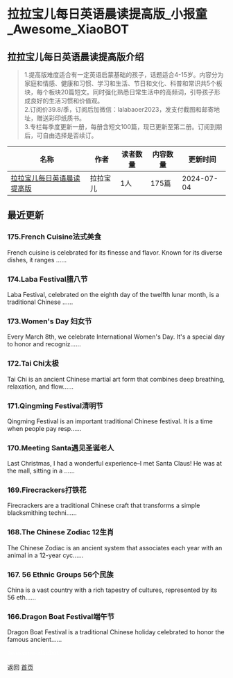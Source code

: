 # 拉拉宝儿每日英语晨读提高版_小报童_Awesome_XiaoBOT

## 拉拉宝儿每日英语晨读提高版介绍
> 1.提高版难度适合有一定英语启蒙基础的孩子，话题适合4-15岁。内容分为家庭和情感、健康和习惯、学习和生活、节日和文化、科普和常识共5个板块，每个板块20篇短文。同时强化熟悉日常生活中的高频词，引导孩子形成良好的生活习惯和价值观。    
2.订阅价39.8/季，订阅后加微信：lalabaoer2023，发支付截图和邮寄地址，赠送彩印纸质书。    
3.专栏每季度更新一册，每册含短文100篇，现已更新至第二册。订阅到期后，可自由选择是否续订。  
  


|名称|作者|读者数量|内容数量|更新时间|
|---|---|---|---|---|
|[拉拉宝儿每日英语晨读提高版](https://xiaobot.net/p/lalabaoer2023?refer=0b133df9-27dc-423b-8101-639049001c13)|拉拉宝儿|1人|175篇|2024-07-04|

## 最近更新
### 175.French Cuisine法式美食

French cuisine is celebrated for its finesse and flavor. Known for its diverse
dishes, it ranges ......

### 174.Laba Festival腊八节

Laba Festival, celebrated on the eighth day of the twelfth lunar month, is a
traditional Chinese ......

### 173.Women's Day 妇女节

Every March 8th, we celebrate International Women's Day. It's a special day to
honor and recogniz......

### 172.Tai Chi太极

Tai Chi is an ancient Chinese martial art form that combines deep breathing,
relaxation, and flow......

### 171.Qingming Festival清明节

Qingming Festival is an important traditional Chinese festival. It is a time
when people pay resp......

### 170.Meeting Santa遇见圣诞老人

Last Christmas, I had a wonderful experience–I met Santa Claus! He was at the
mall, sitting in a ......

### 169.Firecrackers打铁花

Firecrackers are a traditional Chinese craft that transforms a simple
blacksmithing techni......

### 168.The Chinese Zodiac 12生肖

The Chinese Zodiac is an ancient system that associates each year with an
animal in a 12-year cyc......

### 167\. 56 Ethnic Groups 56个民族

China is a vast country with a rich tapestry of cultures, represented by its
56 eth......

### 166.Dragon Boat Festival端午节

Dragon Boat Festival is a traditional Chinese holiday celebrated to honor the
famous ancient......


<a href="https://github.com/Reno9527/awesome-xiaobot" style="color: white; text-decoration: none;">awesome-xiaobot</a>

返回 [首页](../README.md)
